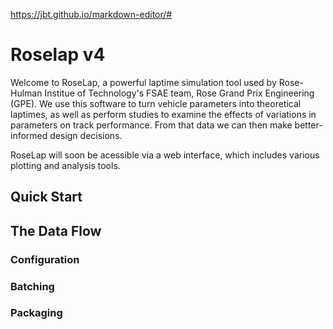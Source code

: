 https://jbt.github.io/markdown-editor/#

# Roselap v4
Welcome to RoseLap, a powerful laptime simulation tool used by Rose-Hulman Institue of Technology's FSAE team, Rose Grand Prix Engineering (GPE). We use this software to turn vehicle parameters into theoretical laptimes, as well as perform studies to examine the effects of variations in parameters on track performance. From that data we can then make better-informed design decisions.

RoseLap will soon be acessible via a web interface, which includes various plotting and analysis tools.
## Quick Start
## The Data Flow
### Configuration
### Batching
### Packaging
